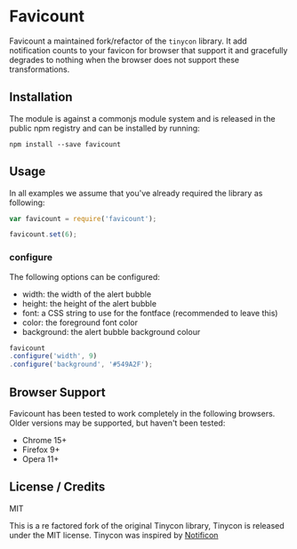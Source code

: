 # Favicount

Favicount a maintained fork/refactor of the `tinycon` library. It add
notification counts to your favicon for browser that support it and gracefully
degrades to nothing when the browser does not support these transformations.

## Installation

The module is against a commonjs module system and is released in the public npm
registry and can be installed by running:

```
npm install --save favicount
```

## Usage

In all examples we assume that you've already required the library as following:

```js
var favicount = require('favicount');
```

```javascript
favicount.set(6);
```

### configure

The following options can be configured:

* width: the width of the alert bubble
* height: the height of the alert bubble
* font: a CSS string to use for the fontface (recommended to leave this)
* color: the foreground font color
* background: the alert bubble background colour

```js
favicount
.configure('width', 9)
.configure('background', '#549A2F');
```

## Browser Support

Favicount has been tested to work completely in the following browsers. Older
versions may be supported, but haven't been tested:

* Chrome 15+
* Firefox 9+
* Opera 11+

## License / Credits

MIT

This is a re factored fork of the original Tinycon library, Tinycon is released
under the MIT license. Tinycon was inspired by
[Notificon](https://github.com/makeable/Notificon)
